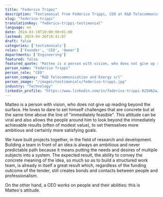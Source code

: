```yaml
---
title: "Federico Trippi"
description: "Testimonial from Federico Trippi, CEO at R&D Telecommunication and Energy srl"
slug: "federico-trippi"
translationKey: "federico-trippi-testimonial"
language: en
date: 2024-03-19T10:00:00+01:00
lastmod: 2024-04-26T10:41:07
draft: false
categories: ['testimonials']
roles: ['Founder', 'CEO', 'Owner']
departments: ['Engineering']
featured: false
featured_quote: "Matteo is a person with vision, who does not give up reading beyond the surface."
person_name: "Federico Trippi"
person_role: "CEO"
person_company: "R&D Telecommunication and Energy srl"
person_image: "/images/testimonials/federico-trippi.jpg"
industry: "Technology"
linkedin_profile: "https://www.linkedin.com/in/federico-trippi-025062a/"
---
```




Matteo is a person with vision, who does not give up reading beyond the surface. He loves to dare to set himself challenges that are concrete but at the same time above the line of "immediately feasible". This attitude can be viral and also allows the people around him to look beyond the immediately achievable results (often of modest value), to set themselves more ambitious and certainly more satisfying goals.

We have built projects together, in the field of research and development. Building a team in front of an idea is always an ambitious and never predictable path because it means putting the needs and desires of multiple subjects into a system. The expected result, the ability to convey the concrete meaning of the idea, so much so as to build a structured work team, is already in itself a great result which, regardless of the funding outcome of the tender, still creates bonds and contacts between people and professionalism.

On the other hand, a CEO works on people and their abilities: this is Matteo's attitude.
